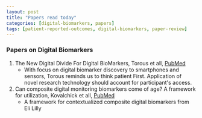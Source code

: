 ```yaml
---
layout: post
title: "Papers read today"
categories: [digital-biomarkers, papers]
tags: [patient-reported-outcomes, digital-biomarkers, paper-review]
---
```



### Papers on Digital Biomarkers

1. The New Digital Divide For Digital BioMarkers, Torous et all, [PubMed](https://www.ncbi.nlm.nih.gov/pubmed/29104959)
    - With focus on digital biomarker discovery to smartphones and sensors, Torous reminds us to think patient First. Application of novel research technology should account for participant's access. 
2. Can composite digital monitoring biomarkers come of age? A framework for utilization, Kovalchick et all, [PubMed](https://www.ncbi.nlm.nih.gov/pubmed/29707260) 
    - A framework for contextualized composite digital biomarkers from Eli Lilly 

